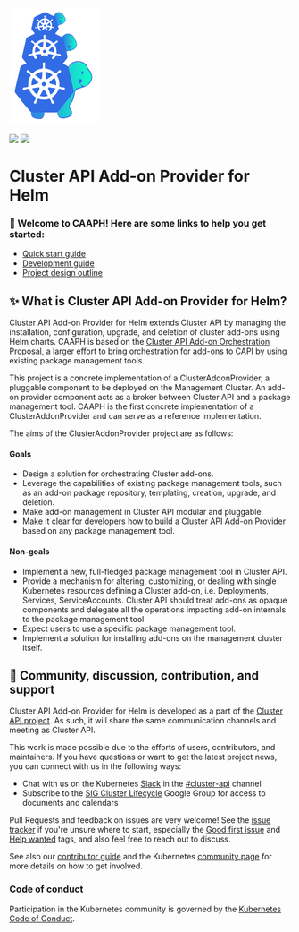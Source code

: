 <a href="https://cluster-api.sigs.k8s.io"><img alt="capi" src="./logos/kubernetes-cluster-logos_final-02.svg" width="160x" /></a>
<p>
<a href="https://godoc.org/sigs.k8s.io/cluster-api"><img src="https://godoc.org/sigs.k8s.io/cluster-api?status.svg"></a>
<!-- join kubernetes slack channel for cluster-api -->
<a href="http://slack.k8s.io/">
<img src="https://img.shields.io/badge/join%20slack-%23cluster--api-brightgreen"></a>
</p>

# Cluster API Add-on Provider for Helm

### 👋 Welcome to CAAPH! Here are some links to help you get started:

- [Quick start guide](./docs/quick-start.md)
- [Development guide](./docs/development.md)
- [Project design outline](https://github.com/kubernetes-sigs/cluster-api/blob/main/docs/proposals/20220712-cluster-api-addon-orchestration.md)

## ✨ What is Cluster API Add-on Provider for Helm?

Cluster API Add-on Provider for Helm extends Cluster API by managing the installation, configuration, upgrade, and deletion of cluster add-ons using Helm charts. CAAPH is based on the [Cluster API Add-on Orchestration Proposal](https://github.com/kubernetes-sigs/cluster-api/blob/main/docs/proposals/20220712-cluster-api-addon-orchestration.md), a larger effort to bring orchestration for add-ons to CAPI by using existing package management tools. 

This project is a concrete implementation of a ClusterAddonProvider, a pluggable component to be deployed on the Management Cluster. An add-on provider component acts as a broker between Cluster API and a package management tool. CAAPH is the first concrete implementation of a ClusterAddonProvider and can serve as a reference implementation.

The aims of the ClusterAddonProvider project are as follows:

#### Goals

- Design a solution for orchestrating Cluster add-ons.
- Leverage the capabilities of existing package management tools, such as an add-on package repository, templating, creation, upgrade, and deletion.
- Make add-on management in Cluster API modular and pluggable.
- Make it clear for developers how to build a Cluster API Add-on Provider based on any package management tool.

#### Non-goals

- Implement a new, full-fledged package management tool in Cluster API.
- Provide a mechanism for altering, customizing, or dealing with single Kubernetes resources defining a Cluster add-on, i.e. Deployments, Services, ServiceAccounts. Cluster API should treat add-ons as opaque components and delegate all the operations impacting add-on internals to the package management tool.
- Expect users to use a specific package management tool.
- Implement a solution for installing add-ons on the management cluster itself.

## 🤗 Community, discussion, contribution, and support

Cluster API Add-on Provider for Helm is developed as a part of the [Cluster API project](https://github.com/kubernetes-sigs/cluster-api). As such, it will share the same communication channels and meeting as Cluster API.

This work is made possible due to the efforts of users, contributors, and maintainers. If you have questions or want to get the latest project news, you can connect with us in the following ways:

- Chat with us on the Kubernetes [Slack](http://slack.k8s.io/) in the [#cluster-api](https://kubernetes.slack.com/archives/C8TSNPY4T) channel
- Subscribe to the [SIG Cluster Lifecycle](https://groups.google.com/forum/#!forum/kubernetes-sig-cluster-lifecycle) Google Group for access to documents and calendars

Pull Requests and feedback on issues are very welcome!
See the [issue tracker](https://github.com/kubernetes-sigs/cluster-api-addon-provider-helm/issues) if you're unsure where to start, especially the [Good first issue](https://github.com/kubernetes-sigs/cluster-api-addon-provider-helm/issues?q=is%3Aopen+is%3Aissue+label%3A%22good+first+issue%22) and [Help wanted](https://github.com/kubernetes-sigs/cluster-api-addon-provider-helm/issues?q=is%3Aopen+is%3Aissue+label%3A%22help+wanted%22) tags, and
also feel free to reach out to discuss.

See also our [contributor guide](CONTRIBUTING.md) and the Kubernetes [community page](https://kubernetes.io/community/) for more details on how to get involved.

### Code of conduct

Participation in the Kubernetes community is governed by the [Kubernetes Code of Conduct](code-of-conduct.md).
